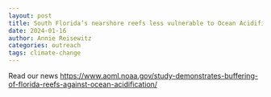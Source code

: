 ```yaml
---
layout: post
title: South Florida’s nearshore reefs less vulnerable to Ocean Acidification, study finds
date: 2024-01-16
author: Annie Reisewitz
categories: outreach
tags: climate-change
---
```


Read our news https://www.aoml.noaa.gov/study-demonstrates-buffering-of-florida-reefs-against-ocean-acidification/

